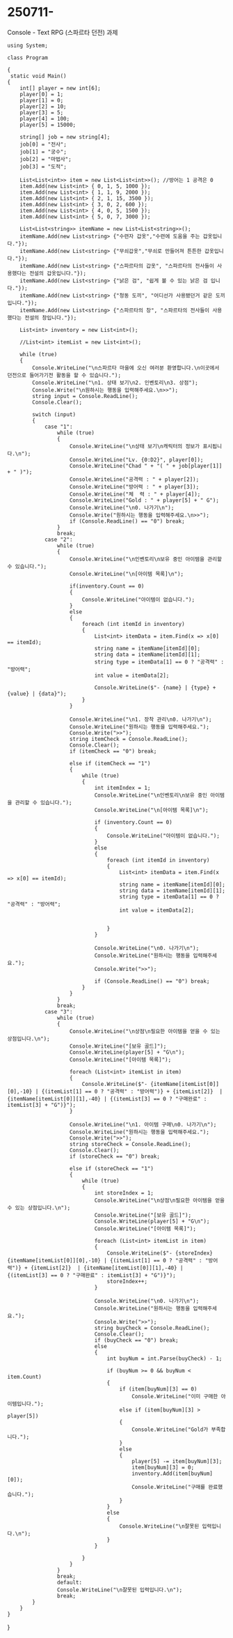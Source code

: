 # 250711-
Console - Text RPG (스파르타 던전) 과제

    using System;

    class Program

    { 
     static void Main()
    { 
        int[] player = new int[6];
        player[0] = 1;
        player[1] = 0;
        player[2] = 10;
        player[3] = 5;
        player[4] = 100;
        player[5] = 15000;

        string[] job = new string[4];
        job[0] = "전사";
        job[1] = "궁수";
        job[2] = "마법사";
        job[3] = "도적";

        List<List<int>> item = new List<List<int>>(); //방어는 1 공격은 0
        item.Add(new List<int> { 0, 1, 5, 1000 });
        item.Add(new List<int> { 1, 1, 9, 2000 });
        item.Add(new List<int> { 2, 1, 15, 3500 });
        item.Add(new List<int> { 3, 0, 2, 600 });
        item.Add(new List<int> { 4, 0, 5, 1500 });
        item.Add(new List<int> { 5, 0, 7, 3000 });

        List<List<string>> itemName = new List<List<string>>();
        itemName.Add(new List<string> {"수련자 갑옷","수련에 도움을 주는 갑옷입니다."});
        itemName.Add(new List<string> {"무쇠갑옷","무쇠로 만들어져 튼튼한 갑옷입니다."});
        itemName.Add(new List<string> {"스파르타의 갑옷", "스파르타의 전사들이 사용했다는 전설의 갑옷입니다."});
        itemName.Add(new List<string> {"낡은 검", "쉽게 볼 수 있는 낡은 검 입니다."});
        itemName.Add(new List<string> {"청동 도끼", "어디선가 사용됐던거 같은 도끼입니다."});
        itemName.Add(new List<string> {"스파르타의 창", "스파르타의 전사들이 사용했다는 전설의 창입니다."});

        List<int> inventory = new List<int>();

        //List<int> itemList = new List<int>();

        while (true)
        {
            Console.WriteLine("\n스파르타 마을에 오신 여러분 환영합니다.\n이곳에서 던전으로 들어가기전 활동을 할 수 있습니다.");
            Console.WriteLine("\n1. 상태 보기\n2. 인벤토리\n3. 상점");
            Console.Write("\n원하시는 행동을 입력해주세요.\n>>");
            string input = Console.ReadLine();
            Console.Clear();

            switch (input)
            {
                case "1":
                    while (true)
                    {
                        Console.WriteLine("\n상태 보기\n캐릭터의 정보가 표시됩니다.\n");
                        Console.WriteLine("Lv. {0:D2}", player[0]);
                        Console.WriteLine("Chad " + "( " + job[player[1]] + " )");
                        Console.WriteLine("공격력 : " + player[2]);
                        Console.WriteLine("방어력 : " + player[3]);
                        Console.WriteLine("체  력 : " + player[4]);
                        Console.WriteLine("Gold : " + player[5] + " G");
                        Console.WriteLine("\n0. 나가기\n");
                        Console.Write("원하시는 행동을 입력해주세요.\n>>");
                        if (Console.ReadLine() == "0") break;
                    }
                    break;
                case "2":
                    while (true)
                    {
                        Console.WriteLine("\n인벤토리\n보유 중인 아이템을 관리할 수 있습니다.");
                        Console.WriteLine("\n[아이템 목록]\n");

                        if(inventory.Count == 0)
                        {
                            Console.WriteLine("아이템이 없습니다.");
                        }
                        else
                        {
                            foreach (int itemId in inventory)
                            {
                                List<int> itemData = item.Find(x => x[0] == itemId);
                                string name = itemName[itemId][0];
                                string data = itemName[itemId][1];
                                string type = itemData[1] == 0 ? "공격력" : "방어력";
                                int value = itemData[2];

                                Console.WriteLine($"- {name} | {type} + {value} | {data}");
                            }
                        }

                        Console.WriteLine("\n1. 장착 관리\n0. 나가기\n");
                        Console.WriteLine("원하시는 행동을 입력해주세요.");
                        Console.Write(">>");
                        string itemCheck = Console.ReadLine();
                        Console.Clear();
                        if (itemCheck == "0") break;

                        else if (itemCheck == "1")
                        {
                            while (true)
                            {
                                int itemIndex = 1;
                                Console.WriteLine("\n인벤토리\n보유 중인 아이템을 관리할 수 있습니다.");
                                Console.WriteLine("\n[아이템 목록]\n");

                                if (inventory.Count == 0)
                                {
                                    Console.WriteLine("아이템이 없습니다.");
                                }
                                else
                                {
                                    foreach (int itemId in inventory)
                                    {
                                        List<int> itemData = item.Find(x => x[0] == itemId);
                                        string name = itemName[itemId][0];
                                        string data = itemName[itemId][1];
                                        string type = itemData[1] == 0 ? "공격력" : "방어력";
                                        int value = itemData[2];

                                       
                                    }
                                }

                                Console.WriteLine("\n0. 나가기\n");
                                Console.WriteLine("원하시는 행동을 입력해주세요.");
                                Console.Write(">>");
                               
                                if (Console.ReadLine() == "0") break;
                            }
                        }
                    }
                    break;
                case "3":
                    while (true)
                    {
                        Console.WriteLine("\n상점\n필요한 아이템을 얻을 수 있는 상점입니다.\n");
                        Console.WriteLine("[보유 골드]");
                        Console.WriteLine(player[5] + "G\n");
                        Console.WriteLine("[아이템 목록]");

                        foreach (List<int> itemList in item)
                        {
                            Console.WriteLine($"- {itemName[itemList[0]][0],-10} | {(itemList[1] == 0 ? "공격력" : "방어력")} + {itemList[2]}  | {itemName[itemList[0]][1],-40} | {(itemList[3] == 0 ? "구매완료" : itemList[3] + "G")}");
                        }

                        Console.WriteLine("\n1. 아이템 구매\n0. 나가기\n");
                        Console.WriteLine("원하시는 행동을 입력해주세요.");
                        Console.Write(">>");
                        string storeCheck = Console.ReadLine();
                        Console.Clear();
                        if (storeCheck == "0") break;

                        else if (storeCheck == "1")
                        {
                            while (true)
                            {
                                int storeIndex = 1;
                                Console.WriteLine("\n상점\n필요한 아이템을 얻을 수 있는 상점입니다.\n");
                                Console.WriteLine("[보유 골드]");
                                Console.WriteLine(player[5] + "G\n");
                                Console.WriteLine("[아이템 목록]");

                                foreach (List<int> itemList in item)
                                {
                                    Console.WriteLine($"- {storeIndex} {itemName[itemList[0]][0],-10} | {(itemList[1] == 0 ? "공격력" : "방어력")} + {itemList[2]}  | {itemName[itemList[0]][1],-40} | {(itemList[3] == 0 ? "구매완료" : itemList[3] + "G")}");
                                    storeIndex++;
                                }

                                Console.WriteLine("\n0. 나가기\n");
                                Console.WriteLine("원하시는 행동을 입력해주세요.");
                                Console.Write(">>");
                                string buyCheck = Console.ReadLine();
                                Console.Clear();
                                if (buyCheck == "0") break;
                                else
                                {
                                    int buyNum = int.Parse(buyCheck) - 1;

                                    if (buyNum >= 0 && buyNum < item.Count)
                                    {
                                        if (item[buyNum][3] == 0)
                                            Console.WriteLine("이미 구매한 아이템입니다.");
                                        else if (item[buyNum][3] > player[5])
                                        {
                                            Console.WriteLine("Gold가 부족합니다.");
                                        }
                                        else
                                        {
                                            player[5] -= item[buyNum][3];
                                            item[buyNum][3] = 0;
                                            inventory.Add(item[buyNum][0]);
                                            Console.WriteLine("구매를 완료했습니다.");
                                        }
                                    }
                                    else
                                    {
                                        Console.WriteLine("\n잘못된 입력입니다.\n");
                                    }
                                }

                            }
                        }
                    }
                    break;
                    default:
                    Console.WriteLine("\n잘못된 입력입니다.\n");
                    break;
            } 
        }
    }
}
